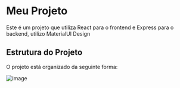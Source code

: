 # Meu Projeto
Este é um projeto que utiliza React para o frontend e Express para o backend, utilizo MaterialUI Design

## Estrutura do Projeto
O projeto está organizado da seguinte forma:

![image](https://github.com/user-attachments/assets/0503a084-5c92-4817-8167-e26bda33163c)


